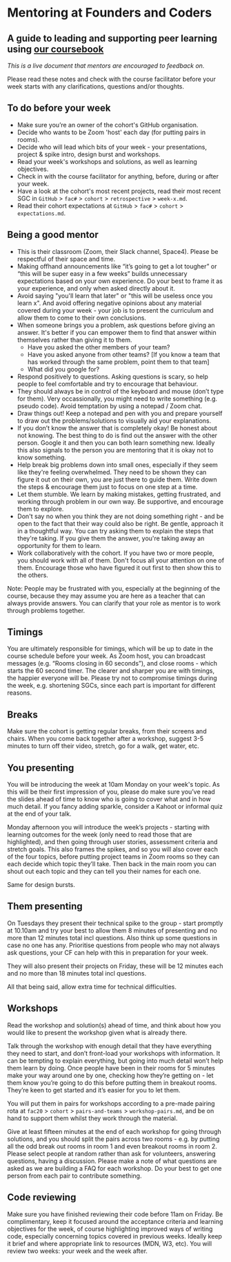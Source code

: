 # Mentoring at Founders and Coders
## A guide to leading and supporting peer learning using [our coursebook](https://founders-and-coders.gitbook.io/coursebook/)

_This is a live document that mentors are encouraged to feedback on._

Please read these notes and check with the course facilitator before your week starts with any clarifications, questions and/or thoughts.

## To do before your week
- Make sure you’re an owner of the cohort's GitHub organisation.
- Decide who wants to be Zoom 'host' each day (for putting pairs in rooms).
- Decide who will lead which bits of your week - your presentations, project & spike intro, design burst and workshops.
- Read your week's workshops and solutions, as well as learning objectives.
- Check in with the course facilitator for anything, before, during or after your week.
- Have a look at the cohort's most recent projects, read their most recent SGC in `GitHub` > `fac#` > `cohort` > `retrospective` > `week-x.md`.
- Read their cohort expectations at `GitHub` > `fac#` > `cohort` > `expectations.md`.

## Being a good mentor
- This is their classroom (Zoom, their Slack channel, Space4). Please be respectful of their space and time.
- Making offhand announcements like “it’s going to get a lot tougher” or “this will be super easy in a few weeks” builds unnecessary expectations based on your own experience. Do your best to frame it as your experience, and only when asked directly about it.
- Avoid saying "you'll learn that later" or "this will be useless once you learn x". And avoid offering negative opinions about any material covered during your week - your job is to present the curriculum and allow them to come to their own conclusions.
- When someone brings you a problem, ask questions before giving an answer. It's better if you can empower them to find that answer within themselves rather than giving it to them.
  - Have you asked the other members of your team?
  - Have you asked anyone from other teams? [If you know a team that has worked through the same problem, point them to that team]
  - What did you google for?
- Respond positively to questions. Asking questions is scary, so help people to feel comfortable and try to encourage that behaviour.
- They should always be in control of the keyboard and mouse (don’t type for them). Very occassionally, you might need to write something (e.g. pseudo code). Avoid temptation by using a notepad / Zoom chat.
- Draw things out! Keep a notepad and pen with you and prepare yourself to draw out the problems/solutions to visually aid your explanations.
- If you don’t know the answer that is completely okay! Be honest about not knowing. The best thing to do is find out the answer with the other person. Google it and then you can both learn something new. Ideally this also signals to the person you are mentoring that it is okay not to know something.
- Help break big problems down into small ones, especially if they seem like they're feeling overwhelmed. They need to be shown they can figure it out on their own, you are just there to guide them. Write down the steps & encourage them just to focus on one step at a time.
- Let them stumble. We learn by making mistakes, getting frustrated, and working through problem in our own way. Be supportive, and encourage them to explore.
- Don't say no when you think they are not doing something right - and be open to the fact that their way could also be right. Be gentle, approach it in a thoughtful way. You can try asking them to explain the steps that they're taking. If you give them the answer, you're taking away an opportunity for them to learn.
- Work collaboratively with the cohort. If you have two or more people, you should work with all of them. Don't focus all your attention on one of them. Encourage those who have figured it out first to then show this to the others.

Note: People may be frustrated with you, especially at the beginning of the course, because they may assume you are here as a teacher that can always provide answers. You can clarify that your role as mentor is to work through problems together.

## Timings
You are ultimately responsible for timings, which will be up to date in the course schedule before your week. As Zoom host, you can broadcast messages (e.g. “Rooms closing in 60 seconds”), and close rooms - which starts the 60 second timer. The clearer and sharper you are with timings, the happier everyone will be. Please try not to compromise timings during the week, e.g. shortening SGCs, since each part is important for different reasons.

## Breaks
Make sure the cohort is getting regular breaks, from their screens and chairs. When you come back together after a workshop, suggest 3-5 minutes to turn off their video, stretch, go for a walk, get water, etc.

## You presenting
You will be introducing the week at 10am Monday on your week's topic. As this will be their first impression of you, please do make sure you’ve read the slides ahead of time to know who is going to cover what and in how much detail. If you fancy adding sparkle, consider a Kahoot or informal quiz at the end of your talk.

Monday afternoon you will introduce the week’s projects - starting with learning outcomes for the week (only need to read those that are highlighted), and then going through user stories, assessment criteria and stretch goals. This also frames the spikes, and so you will also cover each of the four topics, before putting project teams in Zoom rooms so they can each decide which topic they’ll take. Then back in the main room you can shout out each topic and they can tell you their names for each one.

Same for design bursts.

## Them presenting
On Tuesdays they present their technical spike to the group - start promptly at 10.10am and try your best to allow them 8 minutes of presenting and no more than 12 minutes total incl questions. Also think up some questions in case no one has any. Prioritise questions from people who may not always ask questions, your CF can help with this in preparation for your week.

They will also present their projects on Friday, these will be 12 minutes each and no more than 18 minutes total incl questions.

All that being said, allow extra time for technical difficulties.

## Workshops
Read the workshop and solution(s) ahead of time, and think about how you would like to present the workshop given what is already there.

Talk through the workshop with enough detail that they have everything they need to start, and don’t front-load your workshops with information. It can be tempting to explain everything, but going into much detail won’t help them learn by doing. Once people have been in their rooms for 5 minutes make your way around one by one, checking how they’re getting on - let them know you’re going to do this before putting them in breakout rooms. They’re keen to get started and it’s easier for you to let them.

You will put them in pairs for workshops according to a pre-made pairing rota at `fac20` > `cohort` > `pairs-and-teams` > `workshop-pairs.md`, and be on hand to support them whilst they work through the material. 

Give at least fifteen minutes at the end of each workshop for going through solutions, and you should split the pairs across two rooms - e.g. by putting all the odd break out rooms in room 1 and even breakout rooms in room 2. Please select people at random rather than ask for volunteers, answering questions, having a discussion. Please make a note of what questions are asked as we are building a FAQ for each workshop. Do your best to get one person from each pair to contribute something.

## Code reviewing
Make sure you have finished reviewing their code before 11am on Friday. Be complimentary, keep it focused around the acceptance criteria and learning objectives for the week, of course highlighting improved ways of writing code, especially concerning topics covered in previous weeks. Ideally keep it brief and where appropriate link to resources (MDN, W3, etc). You will review two weeks: your week and the week after.
